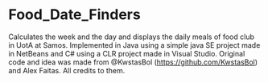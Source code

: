 # Food_Date_Finders
Calculates the week and the day and displays the daily meals of food club in UotA at Samos. Implemented in Java using a simple java SE project made in NetBeans and C# using a CLR project made in Visual Studio.
Original code and idea was made from @KwstasBol (https://github.com/KwstasBol) and Alex Faitas. All credits to them.
